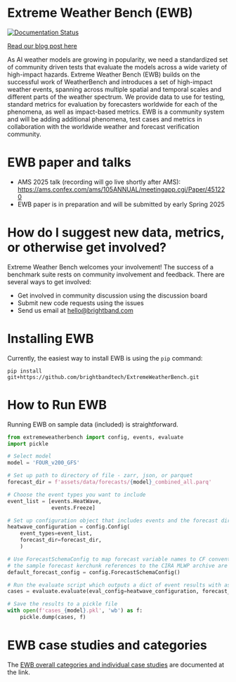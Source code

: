 # Extreme Weather Bench (EWB)

[![Documentation Status](https://readthedocs.org/projects/extremeweatherbench/badge/?version=latest)](https://extremeweatherbench.readthedocs.io/en/latest/?badge=latest)


[Read our blog post here](https://www.brightband.com/blog/extreme-weather-bench)

As AI weather models are growing in popularity, we need a standardized set of community driven tests that evaluate the models across a wide variety of high-impact hazards. Extreme Weather Bench (EWB) builds on the successful work of WeatherBench and introduces a set of high-impact weather events, spanning across multiple spatial and temporal scales and different parts of the weather spectrum. We provide data to use for testing, standard metrics for evaluation by forecasters worldwide for each of the phenomena, as well as impact-based metrics. EWB is a community system and will be adding additional phenomena, test cases and metrics in collaboration with the worldwide weather and forecast verification community.

# EWB paper and talks

* AMS 2025 talk (recording will go live shortly after AMS): https://ams.confex.com/ams/105ANNUAL/meetingapp.cgi/Paper/451220
* EWB paper is in preparation and will be submitted by early Spring 2025

# How do I suggest new data, metrics, or otherwise get involved?

Extreme Weather Bench welcomes your involvement!  The success of a benchmark suite rests on community involvement and feedback. There are several ways to get involved:

* Get involved in community discussion using the discussion board
* Submit new code requests using the issues
* Send us email at hello@brightband.com 

# Installing EWB

Currently, the easiest way to install EWB is using the ```pip``` command:

```
pip install git+https://github.com/brightbandtech/ExtremeWeatherBench.git
```

# How to Run EWB

Running EWB on sample data (included) is straightforward. 
```python
from extremeweatherbench import config, events, evaluate
import pickle 

# Select model
model = 'FOUR_v200_GFS'

# Set up path to directory of file - zarr, json, or parquet
forecast_dir = f'assets/data/forecasts/{model}_combined_all.parq'

# Choose the event types you want to include
event_list = [events.HeatWave,
              events.Freeze]

# Set up configuration object that includes events and the forecast directory
heatwave_configuration = config.Config(
    event_types=event_list,
    forecast_dir=forecast_dir,
    )

# Use ForecastSchemaConfig to map forecast variable names to CF convention-based names used in EWB
# the sample forecast kerchunk references to the CIRA MLWP archive are the default configuration
default_forecast_config = config.ForecastSchemaConfig()

# Run the evaluate script which outputs a dict of event results with associated metrics and variables
cases = evaluate.evaluate(eval_config=heatwave_configuration, forecast_schema_config=default_forecast_config)

# Save the results to a pickle file
with open(f'cases_{model}.pkl', 'wb') as f:
    pickle.dump(cases, f)
```
# EWB case studies and categories
The [EWB overall categories and individual case studies](case-studies/AllCaseStudies.md) are documented at the link.